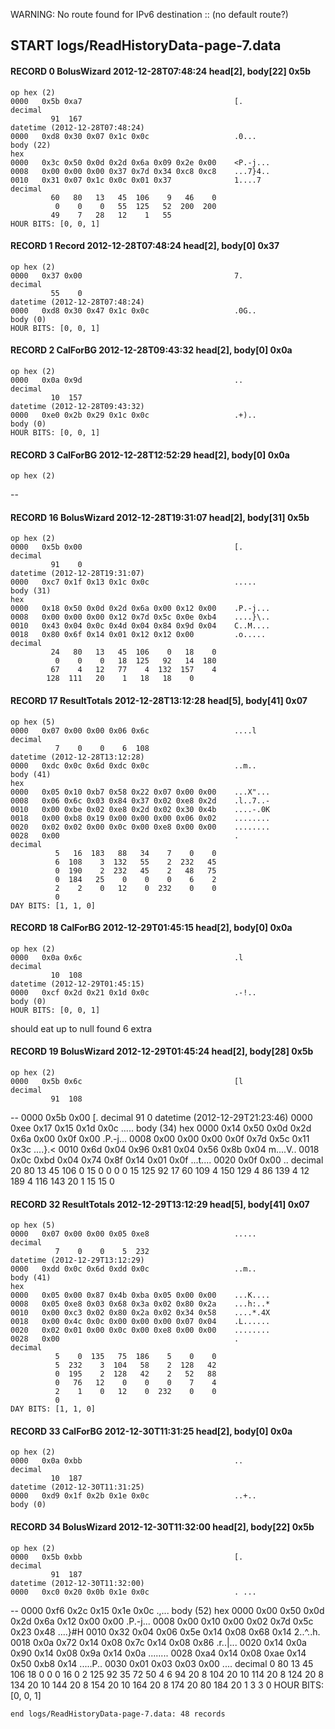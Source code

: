 WARNING: No route found for IPv6 destination :: (no default route?)
## START logs/ReadHistoryData-page-7.data
#### RECORD 0 BolusWizard 2012-12-28T07:48:24 head[2], body[22] 0x5b
    op hex (2)
    0000   0x5b 0xa7                                  [.
    decimal
             91  167
    datetime (2012-12-28T07:48:24)
    0000   0xd8 0x30 0x07 0x1c 0x0c                   .0...
    body (22)
    hex
    0000   0x3c 0x50 0x0d 0x2d 0x6a 0x09 0x2e 0x00    <P.-j...
    0008   0x00 0x00 0x00 0x37 0x7d 0x34 0xc8 0xc8    ...7}4..
    0010   0x31 0x07 0x1c 0x0c 0x01 0x37              1....7
    decimal
             60   80   13   45  106    9   46    0
              0    0    0   55  125   52  200  200
             49    7   28   12    1   55
    HOUR BITS: [0, 0, 1]

#### RECORD 1 Record 2012-12-28T07:48:24 head[2], body[0] 0x37
    op hex (2)
    0000   0x37 0x00                                  7.
    decimal
             55    0
    datetime (2012-12-28T07:48:24)
    0000   0xd8 0x30 0x47 0x1c 0x0c                   .0G..
    body (0)
    HOUR BITS: [0, 0, 1]

#### RECORD 2 CalForBG 2012-12-28T09:43:32 head[2], body[0] 0x0a
    op hex (2)
    0000   0x0a 0x9d                                  ..
    decimal
             10  157
    datetime (2012-12-28T09:43:32)
    0000   0xe0 0x2b 0x29 0x1c 0x0c                   .+)..
    body (0)
    HOUR BITS: [0, 0, 1]

#### RECORD 3 CalForBG 2012-12-28T12:52:29 head[2], body[0] 0x0a
    op hex (2)
--
#### RECORD 16 BolusWizard 2012-12-28T19:31:07 head[2], body[31] 0x5b
    op hex (2)
    0000   0x5b 0x00                                  [.
    decimal
             91    0
    datetime (2012-12-28T19:31:07)
    0000   0xc7 0x1f 0x13 0x1c 0x0c                   .....
    body (31)
    hex
    0000   0x18 0x50 0x0d 0x2d 0x6a 0x00 0x12 0x00    .P.-j...
    0008   0x00 0x00 0x00 0x12 0x7d 0x5c 0x0e 0xb4    ....}\..
    0010   0x43 0x04 0x0c 0x4d 0x04 0x84 0x9d 0x04    C..M....
    0018   0x80 0x6f 0x14 0x01 0x12 0x12 0x00         .o.....
    decimal
             24   80   13   45  106    0   18    0
              0    0    0   18  125   92   14  180
             67    4   12   77    4  132  157    4
            128  111   20    1   18   18    0
    

#### RECORD 17 ResultTotals 2012-12-28T13:12:28 head[5], body[41] 0x07
    op hex (5)
    0000   0x07 0x00 0x00 0x06 0x6c                   ....l
    decimal
              7    0    0    6  108
    datetime (2012-12-28T13:12:28)
    0000   0xdc 0x0c 0x6d 0xdc 0x0c                   ..m..
    body (41)
    hex
    0000   0x05 0x10 0xb7 0x58 0x22 0x07 0x00 0x00    ...X"...
    0008   0x06 0x6c 0x03 0x84 0x37 0x02 0xe8 0x2d    .l..7..-
    0010   0x00 0xbe 0x02 0xe8 0x2d 0x02 0x30 0x4b    ....-.0K
    0018   0x00 0xb8 0x19 0x00 0x00 0x00 0x06 0x02    ........
    0020   0x02 0x02 0x00 0x0c 0x00 0xe8 0x00 0x00    ........
    0028   0x00                                       .
    decimal
              5   16  183   88   34    7    0    0
              6  108    3  132   55    2  232   45
              0  190    2  232   45    2   48   75
              0  184   25    0    0    0    6    2
              2    2    0   12    0  232    0    0
              0
    DAY BITS: [1, 1, 0]

#### RECORD 18 CalForBG 2012-12-29T01:45:15 head[2], body[0] 0x0a
    op hex (2)
    0000   0x0a 0x6c                                  .l
    decimal
             10  108
    datetime (2012-12-29T01:45:15)
    0000   0xcf 0x2d 0x21 0x1d 0x0c                   .-!..
    body (0)
    HOUR BITS: [0, 0, 1]

should eat up to null
found 6 extra
#### RECORD 19 BolusWizard 2012-12-29T01:45:24 head[2], body[28] 0x5b
    op hex (2)
    0000   0x5b 0x6c                                  [l
    decimal
             91  108
--
    0000   0x5b 0x00                                  [.
    decimal
             91    0
    datetime (2012-12-29T21:23:46)
    0000   0xee 0x17 0x15 0x1d 0x0c                   .....
    body (34)
    hex
    0000   0x14 0x50 0x0d 0x2d 0x6a 0x00 0x0f 0x00    .P.-j...
    0008   0x00 0x00 0x00 0x0f 0x7d 0x5c 0x11 0x3c    ....}\.<
    0010   0x6d 0x04 0x96 0x81 0x04 0x56 0x8b 0x04    m....V..
    0018   0x0c 0xbd 0x04 0x74 0x8f 0x14 0x01 0x0f    ...t....
    0020   0x0f 0x00                                  ..
    decimal
             20   80   13   45  106    0   15    0
              0    0    0   15  125   92   17   60
            109    4  150  129    4   86  139    4
             12  189    4  116  143   20    1   15
             15    0
    

#### RECORD 32 ResultTotals 2012-12-29T13:12:29 head[5], body[41] 0x07
    op hex (5)
    0000   0x07 0x00 0x00 0x05 0xe8                   .....
    decimal
              7    0    0    5  232
    datetime (2012-12-29T13:12:29)
    0000   0xdd 0x0c 0x6d 0xdd 0x0c                   ..m..
    body (41)
    hex
    0000   0x05 0x00 0x87 0x4b 0xba 0x05 0x00 0x00    ...K....
    0008   0x05 0xe8 0x03 0x68 0x3a 0x02 0x80 0x2a    ...h:..*
    0010   0x00 0xc3 0x02 0x80 0x2a 0x02 0x34 0x58    ....*.4X
    0018   0x00 0x4c 0x0c 0x00 0x00 0x00 0x07 0x04    .L......
    0020   0x02 0x01 0x00 0x0c 0x00 0xe8 0x00 0x00    ........
    0028   0x00                                       .
    decimal
              5    0  135   75  186    5    0    0
              5  232    3  104   58    2  128   42
              0  195    2  128   42    2   52   88
              0   76   12    0    0    0    7    4
              2    1    0   12    0  232    0    0
              0
    DAY BITS: [1, 1, 0]

#### RECORD 33 CalForBG 2012-12-30T11:31:25 head[2], body[0] 0x0a
    op hex (2)
    0000   0x0a 0xbb                                  ..
    decimal
             10  187
    datetime (2012-12-30T11:31:25)
    0000   0xd9 0x1f 0x2b 0x1e 0x0c                   ..+..
    body (0)
    

#### RECORD 34 BolusWizard 2012-12-30T11:32:00 head[2], body[22] 0x5b
    op hex (2)
    0000   0x5b 0xbb                                  [.
    decimal
             91  187
    datetime (2012-12-30T11:32:00)
    0000   0xc0 0x20 0x0b 0x1e 0x0c                   . ...
--
    0000   0xf6 0x2c 0x15 0x1e 0x0c                   .,...
    body (52)
    hex
    0000   0x00 0x50 0x0d 0x2d 0x6a 0x12 0x00 0x00    .P.-j...
    0008   0x00 0x10 0x00 0x02 0x7d 0x5c 0x23 0x48    ....}\#H
    0010   0x32 0x04 0x06 0x5e 0x14 0x08 0x68 0x14    2..^..h.
    0018   0x0a 0x72 0x14 0x08 0x7c 0x14 0x08 0x86    .r..|...
    0020   0x14 0x0a 0x90 0x14 0x08 0x9a 0x14 0x0a    ........
    0028   0xa4 0x14 0x08 0xae 0x14 0x50 0xb8 0x14    .....P..
    0030   0x01 0x03 0x03 0x00                        ....
    decimal
              0   80   13   45  106   18    0    0
              0   16    0    2  125   92   35   72
             50    4    6   94   20    8  104   20
             10  114   20    8  124   20    8  134
             20   10  144   20    8  154   20   10
            164   20    8  174   20   80  184   20
              1    3    3    0
    HOUR BITS: [0, 0, 1]

`end logs/ReadHistoryData-page-7.data: 48 records`
